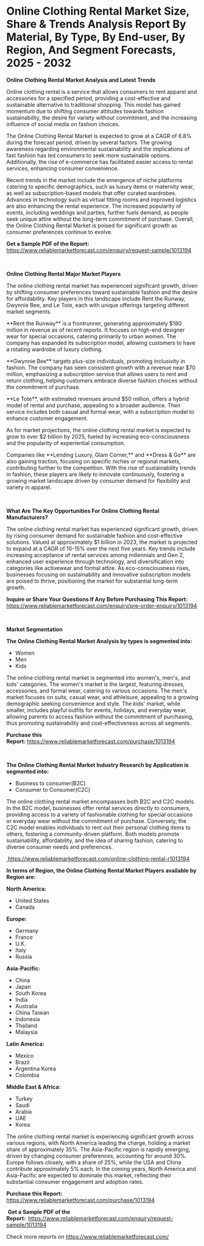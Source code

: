 <p><h1>Online Clothing Rental Market Size, Share & Trends Analysis Report By Material, By Type, By End-user, By Region, And Segment Forecasts, 2025 - 2032</h1></p><p><strong>Online Clothing Rental Market Analysis and Latest Trends</strong></p>
<p><p>Online clothing rental is a service that allows consumers to rent apparel and accessories for a specified period, providing a cost-effective and sustainable alternative to traditional shopping. This model has gained momentum due to shifting consumer attitudes towards fashion sustainability, the desire for variety without commitment, and the increasing influence of social media on fashion choices.</p><p>The Online Clothing Rental Market is expected to grow at a CAGR of 6.8% during the forecast period, driven by several factors. The growing awareness regarding environmental sustainability and the implications of fast fashion has led consumers to seek more sustainable options. Additionally, the rise of e-commerce has facilitated easier access to rental services, enhancing consumer convenience.</p><p>Recent trends in the market include the emergence of niche platforms catering to specific demographics, such as luxury items or maternity wear, as well as subscription-based models that offer curated wardrobes. Advances in technology such as virtual fitting rooms and improved logistics are also enhancing the rental experience. The increased popularity of events, including weddings and parties, further fuels demand, as people seek unique attire without the long-term commitment of purchase. Overall, the Online Clothing Rental Market is poised for significant growth as consumer preferences continue to evolve.</p></p>
<p><strong>Get a Sample PDF of the Report:&nbsp;</strong> <a href="https://www.reliablemarketforecast.com/enquiry/request-sample/1013194?utm_campaign=2316&utm_medium=2&utm_source=Github&utm_content=ia&utm_term=05032025&utm_id=online-clothing-rental">https://www.reliablemarketforecast.com/enquiry/request-sample/1013194</a></p>
<p>&nbsp;</p>
<p><strong>Online Clothing Rental Major Market Players</strong></p>
<p><p>The online clothing rental market has experienced significant growth, driven by shifting consumer preferences toward sustainable fashion and the desire for affordability. Key players in this landscape include Rent the Runway, Gwynnie Bee, and Le Tote, each with unique offerings targeting different market segments.</p><p>**Rent the Runway** is a frontrunner, generating approximately $180 million in revenue as of recent reports. It focuses on high-end designer wear for special occasions, catering primarily to urban women. The company has expanded its subscription model, allowing customers to have a rotating wardrobe of luxury clothing.</p><p>**Gwynnie Bee** targets plus-size individuals, promoting inclusivity in fashion. The company has seen consistent growth with a revenue near $70 million, emphasizing a subscription service that allows users to rent and return clothing, helping customers embrace diverse fashion choices without the commitment of purchase.</p><p>**Le Tote**, with estimated revenues around $50 million, offers a hybrid model of rental and purchase, appealing to a broader audience. Their service includes both casual and formal wear, with a subscription model to enhance customer engagement.</p><p>As for market projections, the online clothing rental market is expected to grow to over $2 billion by 2025, fueled by increasing eco-consciousness and the popularity of experiential consumption. </p><p>Companies like **Lending Luxury, Glam Corner,** and **Dress & Go** are also gaining traction, focusing on specific niches or regional markets, contributing further to the competition. With the rise of sustainability trends in fashion, these players are likely to innovate continuously, fostering a growing market landscape driven by consumer demand for flexibility and variety in apparel.</p></p>
<p>&nbsp;</p>
<p><strong>What Are The Key Opportunities For Online Clothing Rental Manufacturers?</strong></p>
<p><p>The online clothing rental market has experienced significant growth, driven by rising consumer demand for sustainable fashion and cost-effective solutions. Valued at approximately $1 billion in 2023, the market is projected to expand at a CAGR of 10-15% over the next five years. Key trends include increasing acceptance of rental services among millennials and Gen Z, enhanced user experience through technology, and diversification into categories like activewear and formal attire. As eco-consciousness rises, businesses focusing on sustainability and innovative subscription models are poised to thrive, positioning the market for substantial long-term growth.</p></p>
<p><strong>Inquire or Share Your Questions If Any Before Purchasing This Report:</strong> <a href="https://www.reliablemarketforecast.com/enquiry/pre-order-enquiry/1013194?utm_campaign=2316&utm_medium=2&utm_source=Github&utm_content=ia&utm_term=05032025&utm_id=online-clothing-rental">https://www.reliablemarketforecast.com/enquiry/pre-order-enquiry/1013194</a></p>
<p>&nbsp;</p>
<p><strong>Market Segmentation</strong></p>
<p><strong>The Online Clothing Rental Market Analysis by types is segmented into:</strong></p>
<p><ul><li>Women</li><li>Men</li><li>Kids</li></ul></p>
<p><p>The online clothing rental market is segmented into women's, men's, and kids' categories. The women's market is the largest, featuring dresses, accessories, and formal wear, catering to various occasions. The men's market focuses on suits, casual wear, and athleisure, appealing to a growing demographic seeking convenience and style. The kids' market, while smaller, includes playful outfits for events, holidays, and everyday wear, allowing parents to access fashion without the commitment of purchasing, thus promoting sustainability and cost-effectiveness across all segments.</p></p>
<p><strong>Purchase this Report:&nbsp;</strong><a href="https://www.reliablemarketforecast.com/purchase/1013194?utm_campaign=2316&utm_medium=2&utm_source=Github&utm_content=ia&utm_term=05032025&utm_id=online-clothing-rental">https://www.reliablemarketforecast.com/purchase/1013194</a></p>
<p>&nbsp;</p>
<p><strong>The Online Clothing Rental Market Industry Research by Application is segmented into:</strong></p>
<p><ul><li>Business to consumer(B2C)</li><li>Consumer to Consumer(C2C)</li></ul></p>
<p><p>The online clothing rental market encompasses both B2C and C2C models. In the B2C model, businesses offer rental services directly to consumers, providing access to a variety of fashionable clothing for special occasions or everyday wear without the commitment of purchase. Conversely, the C2C model enables individuals to rent out their personal clothing items to others, fostering a community-driven platform. Both models promote sustainability, affordability, and the idea of sharing fashion, catering to diverse consumer needs and preferences.</p></p>
<p><a href="https://www.reliablemarketforecast.com/online-clothing-rental-r1013194?utm_campaign=2316&utm_medium=2&utm_source=Github&utm_content=ia&utm_term=05032025&utm_id=online-clothing-rental">&nbsp;https://www.reliablemarketforecast.com/online-clothing-rental-r1013194</a></p>
<p><strong>In terms of Region, the Online Clothing Rental Market Players available by Region are:</strong></p>
<p>
    <p> <strong> North America: </strong>
        <ul>
            <li>United States</li>
            <li>Canada</li>
        </ul>
        </p> 
    <p> <strong> Europe: </strong>
        <ul>
            <li>Germany</li>
            <li>France</li>
            <li>U.K.</li>
            <li>Italy</li>
            <li>Russia</li>
        </ul>
        </p> 
    <p> <strong> Asia-Pacific: </strong>
        <ul>
            <li>China</li>
            <li>Japan</li>
            <li>South Korea</li>
            <li>India</li>
            <li>Australia</li>
            <li>China Taiwan</li>
            <li>Indonesia</li>
            <li>Thailand</li>
            <li>Malaysia</li>
        </ul>
        </p> 
    <p> <strong> Latin America: </strong>
        <ul>
            <li>Mexico</li>
            <li>Brazil</li>
            <li>Argentina Korea</li>
            <li>Colombia</li>
        </ul>
        </p> 
    <p> <strong> Middle East & Africa: </strong>
        <ul>
            <li>Turkey</li>
            <li>Saudi</li>
            <li>Arabia</li>
            <li>UAE</li>
            <li>Korea</li>
        </ul>
    </p>
    </p>
<p><p>The online clothing rental market is experiencing significant growth across various regions, with North America leading the charge, holding a market share of approximately 35%. The Asia-Pacific region is rapidly emerging, driven by changing consumer preferences, accounting for around 30%. Europe follows closely, with a share of 25%, while the USA and China contribute approximately 5% each. In the coming years, North America and Asia-Pacific are expected to dominate this market, reflecting their substantial consumer engagement and adoption rates.</p></p>
<p><strong>Purchase this Report: </strong><a href="https://www.reliablemarketforecast.com/purchase/1013194?utm_campaign=2316&utm_medium=2&utm_source=Github&utm_content=ia&utm_term=05032025&utm_id=online-clothing-rental">https://www.reliablemarketforecast.com/purchase/1013194</a></p>
<p>&nbsp;<strong>Get a Sample PDF of the Report:&nbsp;&nbsp;</strong><a href="https://www.reliablemarketforecast.com/enquiry/request-sample/1013194?utm_campaign=2316&utm_medium=2&utm_source=Github&utm_content=ia&utm_term=05032025&utm_id=online-clothing-rental">https://www.reliablemarketforecast.com/enquiry/request-sample/1013194</a></p>
<p><strong></strong></p>
<p>Check more reports on <a href="https://www.reliablemarketforecast.com/?utm_campaign=2316&utm_medium=2&utm_source=Github&utm_content=ia&utm_term=05032025&utm_id=online-clothing-rental">https://www.reliablemarketforecast.com/</a></p>